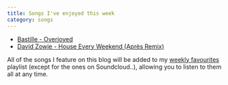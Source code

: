 ```yaml
---
title: Songs I've enjoyed this week
category: songs
---
```


* [Bastille - Overjoyed](https://open.spotify.com/track/6HQp5ngEYB4u9o5YIY3jli)
* [David Zowie - House Every Weekend (Après Remix)](https://soundcloud.com/apressounds/david-zowie-house-every-weekend-apres-remix)

All of the songs I feature on this blog will be added to my [weekly favourites](https://open.spotify.com/user/danielsamuels/playlist/6ePxs1LAPCNDe6LyKwVIPe) playlist (except for the ones on Soundcloud..), allowing you to listen to them all at any time.
